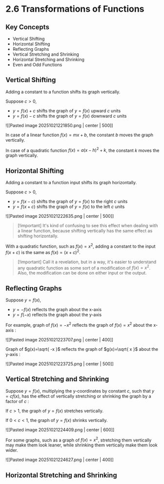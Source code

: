 # 2.6 Transformations of Functions

## Key Concepts

- Vertical Shifting
- Horizontal Shifting
- Reflecting Graphs
- Vertical Stretching and Shrinking
- Horizontal Stretching and Shrinking
- Even and Odd Functions


## Vertical Shifting

Adding a constant to a function shifts its graph vertically.

Suppose $c>0$,
- $y=f(x)+c$ shifts the graph of $y=f(x)$ upward $c$ units
- $y=f(x)-c$ shifts the graph of $y=f(x)$ downward $c$ units

![[Pasted image 20251021221850.png | center | 500]]

In case of a linear function $f(x)=mx+b$, the constant $b$ moves the graph vertically.

In case of a quadratic function $f(x)=a(x-h)^2+k$, the constant $k$ moves the graph vertically.


## Horizontal Shifting

Adding a constant to a function input shifts its graph horizontally.

Suppose $c>0$,
- $y=f(x-c)$ shifts the graph of $y=f(x)$ to the right $c$ units
- $y=f(x+c)$ shifts the graph of $y=f(x)$ to the left $c$ units

![[Pasted image 20251021222635.png | center | 500]]

> [!important] It's kind of confusing to see this effect when dealing with a linear function, because shifting vertically has the same effect as shifting horizontally.

With a quadratic function, such as $f(x)=x^2$, adding a constant to the input $f(x+c)$ is the same as $f(x)=(x+c)^2$.

> [!important] Call it a revelation, but in a way, it's easier to understand any quadratic function as some sort of a modification of $f(x)=x^2$.
> Also, the modification can be done on either input or the output.


## Reflecting Graphs

Suppose $y=f(x)$,
- $y=-f(x)$ reflects the graph about the x-axis
- $y=f(-x)$ reflects the graph about the y-axis

For example, graph of $f(x)=-x^2$ reflects the graph of $f(x)=x^2$ about the x-axis :

![[Pasted image 20251021223707.png | center | 400]]

Graph of $g(x)=\sqrt{ -x }$ reflects the graph of $g(x)=\sqrt{ x }$ about the y-axis :

![[Pasted image 20251021223725.png | center | 500]]


## Vertical Stretching and Shrinking

Suppose $y=f(x)$, multiplying the y-coordinates by constant $c$, such that $y=cf(x)$, has the effect of vertically stretching or shrinking the graph by a factor of $c$ :

If $c>1$, the graph of $y=f(x)$ stretches vertically.

If $0<c<1$, the graph of $y=f(x)$ shrinks vertically.

![[Pasted image 20251021224409.png | center | 600]]

For some graphs, such as a graph of $f(x)=x^2$, stretching them vertically may make them look leaner, while shrinking them vertically make them look wider.

![[Pasted image 20251021224627.png | center | 400]]


## Horizontal Stretching and Shrinking

